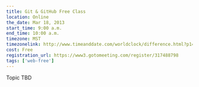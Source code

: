```yaml
---
title: Git & GitHub Free Class
location: Online
the_date: Mar 18, 2013
start_time: 9:00 a.m.
end_time: 10:00 a.m.
timezone: MST
timezonelink: http://www.timeanddate.com/worldclock/difference.html?p1=75
cost: Free
registration_url: https://www3.gotomeeting.com/register/317488798
tags: ['web-free']
---
```


Topic TBD
